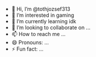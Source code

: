 - 👋 Hi, I’m @tothjozsef313
- 👀 I’m interested in gaming
- 🌱 I’m currently learning idk
- 💞️ I’m looking to collaborate on ...
- 📫 How to reach me ...
- 😄 Pronouns: ...
- ⚡ Fun fact: ...

<!---
tothjozsef313/tothjozsef313 is a ✨ special ✨ repository because its `README.md` (this file) appears on your GitHub profile.
You can click the Preview link to take a look at your changes.
--->

